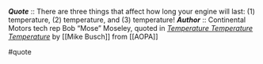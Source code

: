 ***Quote***  :: There are three things that affect how long your engine will last: (1) temperature, (2) temperature, and (3) temperature!
***Author*** :: Continental Motors tech rep Bob “Mose” Moseley, quoted in *[Temperature Temperature Temperature](https://www.aopa.org/news-and-media/all-news/2016/october/19/temperature-temperature-temperature)* by [[Mike Busch]] from [[AOPA]]

#quote
